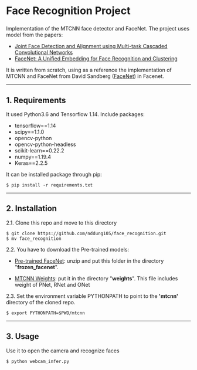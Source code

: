 # Face Recognition Project
###

Implementation of the MTCNN face detector and FaceNet. The project uses model from the papers:
 - [Joint Face Detection and Alignment using Multi-task Cascaded Convolutional Networks](https://arxiv.org/abs/1604.02878)
 - [FaceNet: A Unified Embedding for Face Recognition and Clustering](http://arxiv.org/abs/1503.03832)

It is written from scratch, using as a reference the implementation of MTCNN and FaceNet from David Sandberg ([FaceNet](https://github.com/davidsandberg/facenet/)) in Facenet. 

----
## 1. Requirements
It used Python3.6 and Tensorflow 1.14. Include packages:
- tensorflow==1.14
- scipy==1.1.0
- opencv-python
- opencv-python-headless
- scikit-learn==0.22.2
- numpy==1.19.4
- Keras==2.2.5

It can be installed package through pip:

    $ pip install -r requirements.txt

---

## 2. Installation
2.1. Clone this repo and 
move to this directory

    $ git clone https://github.com/nddung105/face_recognition.git
    $ mv face_recognition

2.2. You have to download the Pre-trained models:

- [Pre-trained FaceNet](https://drive.google.com/open?id=1R77HmFADxe87GmoLwzfgMu_HY0IhcyBz): unzip and put this folder in the directory "**frozen_facenet**".

 -  [MTCNN Weights](https://drive.google.com/file/d/16fnKUxtcqDVDnszm4YlwgIa5XyrnIbgG/view?usp=sharing):  put it in the directory "**weights**". 
This file includes weight of PNet, RNet and ONet 

2.3. Set the environment variable PYTHONPATH to point to the **'mtcnn'** directory of the cloned repo. 

    $ export PYTHONPATH=$PWD/mtcnn

--- 
## 3. Usage
Use it to open the camera and recognize faces

    $ python webcam_infer.py